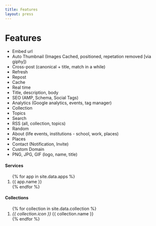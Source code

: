 ```yaml
---
title: Features
layout: press
---
```


<h1 class="mdl-typography--font-light">Features</h1>

- Embed url
- Auto Thumbnail (Images Cached, positioned, repetation removed [via giphy])
- Cross-post (canonical + title, match in a while)
- Refresh
- Repost
- Cache
- Real time
- Title, description, body
- SEO (AMP, Schema, Social Tags)
- Analytics (Google analytics, events, tag manager)
- Collection
- Topics
- Search
- RSS (all, collection, topics)
- Random
- About (life events, institutions - school, work, places)
- Places
- Contact (Notification, Invite)
- Custom Domain
- PNG, JPG, GIF (logo, name, title)

<h4>Services</h4>

<ol>
{% for app in site.data.apps %}
<li><i class="{{ app.icon }}"></i> {{ app.name }}</li>
{% endfor %}
</ol>

<h4>Collections</h4>

<ol>
{% for collection in site.data.collection %}
<li><i class="material-icons md-18" style="width: 20px; line-height: 1;">{{ collection.icon }}</i> {{ collection.name }}</li>
{% endfor %}
</ol>